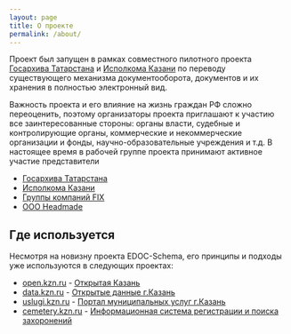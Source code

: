 ```yaml
---
layout: page
title: О проекте
permalink: /about/
---
```


Проект был запущен в рамках совместного пилотного проекта [Госархива Татарстана](http://татархивы.рф/ru) и [Исполкома Казани](http://kzn.ru) по переводу существующего механизма документооборота, документов и их хранения в полностью электронный вид.

Важность проекта и его влияние на жизнь граждан РФ сложно переоценить, поэтому организаторы проекта приглашают к участию все заинтересованные стороны: органы власти, судебные и контролирующие органы, коммерческие и некоммерческие организации и фонды, научно-образовательные учреждения и т.д.
В настоящее время в рабочей группе проекта принимают активное участие представители
 - [Госархива Татарстана](http://татархивы.рф/ru)
 - [Исполкома Казани](http://kzn.ru)
 - [Группы компаний FIX](http://fix.ru)
 - [ООО Headmade](http://headmade.pro)

Где используется
----------------
Несмотря на новизну проекта EDOC-Schema, его принципы и подходы уже используются в следующих проектах:
 - [open.kzn.ru](http://open.kzn.ru) - [Открытая Казань](http://open.kzn.ru)
 - [data.kzn.ru](http://data.kzn.ru) - [Открытые данные г.Казань](http://data.kzn.ru)
 - [uslugi.kzn.ru](https://uslugi.kzn.ru) - [Портал муниципальных услуг г.Казань](https://uslugi.kzn.ru)
 - [cemetery.kzn.ru](http://cemetery.kzn.ru) - [Информационная система регистрации и поиска захоронений](http://cemetery.kzn.ru)

